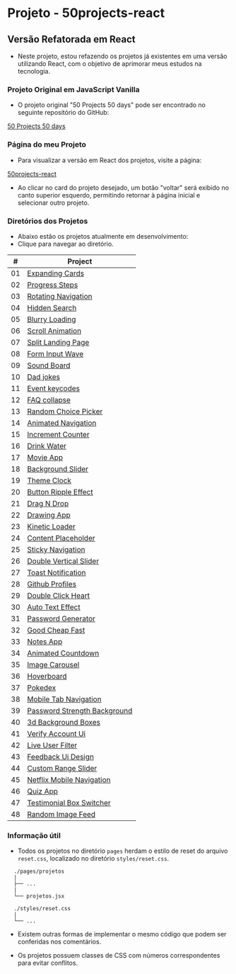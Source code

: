 # Projeto - 50projects-react

## Versão Refatorada em React

- Neste projeto, estou refazendo os projetos já existentes em uma versão utilizando React, com o objetivo de aprimorar meus estudos na tecnologia.

### Projeto Original em JavaScript Vanilla

- O projeto original "50 Projects 50 days" pode ser encontrado no seguinte repositório do GitHub:

[50 Projects 50 days](https://github.com/bradtraversy/50projects50days)

### Página do meu Projeto

- Para visualizar a versão em React dos projetos, visite a página:

[50projects-react](https://jorgehenrrique.github.io/50projects-react/)

- Ao clicar no card do projeto desejado, um botão "voltar" será exibido no canto superior esquerdo, permitindo retornar à página inicial e selecionar outro projeto.

### Diretórios dos Projetos

- Abaixo estão os projetos atualmente em desenvolvimento:
- Clique para navegar ao diretório.

<table>
  <thead>
    <tr>
      <th align="center">#</th>
      <th>Project</th>
    </tr>
  </thead>
  <tbody>
    <tr>
      <td align="center">01</td>
      <td><a href="https://github.com/jorgehenrrique/50projects-react/tree/main/src/pages/01expanding-cards">Expanding Cards</a></td>
    </tr>
    <tr>
      <td align="center">02</td>
      <td><a href="https://github.com/jorgehenrrique/50projects-react/tree/main/src/pages/02progress-steps">Progress Steps</a></td>
    </tr>
    <tr>
      <td align="center">03</td>
      <td><a href="https://github.com/jorgehenrrique/50projects-react/tree/main/src/pages/03rotating-nav-animation">Rotating Navigation</a></td>
    </tr>
    <tr>
      <td align="center">04</td>
      <td><a href="https://github.com/jorgehenrrique/50projects-react/tree/main/src/pages/04hidden-search">Hidden Search</a></td>
    </tr>
    <tr>
      <td align="center">05</td>
      <td><a href="https://github.com/jorgehenrrique/50projects-react/tree/main/src/pages/05blurry-loading">Blurry Loading</a></td>
    </tr>
    <tr>
      <td align="center">06</td>
      <td><a href="https://github.com/jorgehenrrique/50projects-react/tree/main/src/pages/06scroll-animation">Scroll Animation</a></td>
    </tr>
    <tr>
      <td align="center">07</td>
      <td><a href="https://github.com/jorgehenrrique/50projects-react/tree/main/src/pages/07split-landing-page">Split Landing Page</a></td>
    </tr>
    <tr>
      <td align="center">08</td>
      <td><a href="https://github.com/jorgehenrrique/50projects-react/tree/main/src/pages/08form-input-wave">Form Input Wave</a></td>
    </tr>
    <tr>
      <td align="center">09</td>
      <td><a href="https://github.com/jorgehenrrique/50projects-react/tree/main/src/pages/09sound-board">Sound Board</a></td>
    </tr>
    <tr>
      <td align="center">10</td>
      <td><a href="https://github.com/jorgehenrrique/50projects-react/tree/main/src/pages/10-dad-jokes">Dad jokes</a></td>
    </tr>
    <tr>
      <td align="center">11</td>
      <td><a href="https://github.com/jorgehenrrique/50projects-react/tree/main/src/pages/11-event-keycodes">Event keycodes</a></td>
    </tr>
    <tr>
      <td align="center">12</td>
      <td><a href="https://github.com/jorgehenrrique/50projects-react/tree/main/src/pages/12-faq-collapse">FAQ collapse</a></td>
    </tr>
    <tr>
      <td align="center">13</td>
      <td><a href="https://github.com/jorgehenrrique/50projects-react/tree/main/src/pages/13-random-choice-picker">Random Choice Picker</a></td>
    </tr>
    <tr>
      <td align="center">14</td>
      <td><a href="https://github.com/jorgehenrrique/50projects-react/tree/main/src/pages/14-animated-navigation">Animated Navigation</a></td>
    </tr>
    <tr>
      <td align="center">15</td>
      <td><a href="https://github.com/jorgehenrrique/50projects-react/tree/main/src/pages/15-incrementing-counter">Increment Counter</a></td>
    </tr>
    <tr>
      <td align="center">16</td>
      <td><a href="https://github.com/jorgehenrrique/50projects-react/tree/main/src/pages/16-drink-water">Drink Water</a></td>
    </tr>
    <tr>
      <td align="center">17</td>
      <td><a href="https://github.com/jorgehenrrique/50projects-react/tree/main/src/pages/17-movie-app">Movie App</a></td>
    </tr>
    <tr>
      <td align="center">18</td>
      <td><a href="https://github.com/jorgehenrrique/50projects-react/tree/main/src/pages/18-background-slider">Background Slider</a></td>
    </tr>
    <tr>
      <td align="center">19</td>
      <td><a href="https://github.com/jorgehenrrique/50projects-react/tree/main/src/pages/19-theme-clock">Theme Clock</a></td>
    </tr>
    <tr>
      <td align="center">20</td>
      <td><a href="https://github.com/jorgehenrrique/50projects-react/tree/main/src/pages/20-button-ripple-effect">Button Ripple Effect</a></td>
    </tr>
    <tr>
      <td align="center">21</td>
      <td><a href="https://github.com/jorgehenrrique/50projects-react/tree/main/src/pages/21-drag-n-drop">Drag N Drop</a></td>
    </tr>
    <tr>
      <td align="center">22</td>
      <td><a href="https://github.com/jorgehenrrique/50projects-react/tree/main/src/pages/22-drawing-app">Drawing App</a></td>
    </tr>
    <tr>
      <td align="center">23</td>
      <td><a href="https://github.com/jorgehenrrique/50projects-react/tree/main/src/pages/23-kinetic-loader">Kinetic Loader</a></td>
    </tr>
    <tr>
      <td align="center">24</td>
      <td><a href="https://github.com/jorgehenrrique/50projects-react/tree/main/src/pages/24-content-placeholder">Content Placeholder</a></td>
    </tr>
    <tr>
      <td align="center">25</td>
      <td><a href="https://github.com/jorgehenrrique/50projects-react/tree/main/src/pages/25-sticky-navigation">Sticky Navigation</a></td>
    </tr>
    <tr>
      <td align="center">26</td>
      <td><a href="https://github.com/jorgehenrrique/50projects-react/tree/main/src/pages/26-double-vertical-slider">Double Vertical Slider</a></td>
    </tr>
    <tr>
      <td align="center">27</td>
      <td><a href="https://github.com/jorgehenrrique/50projects-react/tree/main/src/pages/27-toast-notification">Toast Notification</a></td>
    </tr>
    <tr>
      <td align="center">28</td>
      <td><a href="https://github.com/jorgehenrrique/50projects-react/tree/main/src/pages/28-github-profiles">Github Profiles</a></td>
    </tr>
    <tr>
      <td align="center">29</td>
      <td><a href="https://github.com/jorgehenrrique/50projects-react/tree/main/src/pages/29-double-click-heart">Double Click Heart</a></td>
    </tr>
    <tr>
      <td align="center">30</td>
      <td><a href="https://github.com/jorgehenrrique/50projects-react/tree/main/src/pages/30-auto-text-effect">Auto Text Effect</a></td>
    </tr>
    <tr>
      <td align="center">31</td>
      <td><a href="https://github.com/jorgehenrrique/50projects-react/tree/main/src/pages/31-password-generator">Password Generator</a></td>
    </tr>
    <tr>
      <td align="center">32</td>
      <td><a href="https://github.com/jorgehenrrique/50projects-react/tree/main/src/pages/32-good-cheap-fast">Good Cheap Fast</a></td>
    </tr>
    <tr>
      <td align="center">33</td>
      <td><a href="https://github.com/jorgehenrrique/50projects-react/tree/main/src/pages/33-notes-app">Notes App</a></td>
    </tr>
    <tr>
      <td align="center">34</td>
      <td><a href="https://github.com/jorgehenrrique/50projects-react/tree/main/src/pages/34-animated-countdown">Animated Countdown</a></td>
    </tr>
    <tr>
      <td align="center">35</td>
      <td><a href="https://github.com/jorgehenrrique/50projects-react/tree/main/src/pages/35-image-carousel">Image Carousel</a></td>
    </tr>
    <tr>
      <td align="center">36</td>
      <td><a href="https://github.com/jorgehenrrique/50projects-react/tree/main/src/pages/36-hoverboard">Hoverboard</a></td>
    </tr>
    <tr>
      <td align="center">37</td>
      <td><a href="https://github.com/jorgehenrrique/50projects-react/tree/main/src/pages/37-pokedex">Pokedex</a></td>
    </tr>
    <tr>
      <td align="center">38</td>
      <td><a href="https://github.com/jorgehenrrique/50projects-react/tree/main/src/pages/38-mobile-tab-navigation">Mobile Tab Navigation</a></td>
    </tr>
    <tr>
      <td align="center">39</td>
      <td><a href="https://github.com/jorgehenrrique/50projects-react/tree/main/src/pages/39-password-strength-background">Password Strength Background</a></td>
    </tr>
    <tr>
      <td align="center">40</td>
      <td><a href="https://github.com/jorgehenrrique/50projects-react/tree/main/src/pages/40-3d-boxes-background">3d Background Boxes</a></td>
    </tr>
    <tr>
      <td align="center">41</td>
      <td><a href="https://github.com/jorgehenrrique/50projects-react/tree/main/src/pages/41-verify-account-ui">Verify Account Ui</a></td>
    </tr>
    <tr>
      <td align="center">42</td>
      <td><a href="https://github.com/jorgehenrrique/50projects-react/tree/main/src/pages/42-live-user-filter">Live User Filter</a></td>
    </tr>
    <tr>
      <td align="center">43</td>
      <td><a href="https://github.com/jorgehenrrique/50projects-react/tree/main/src/pages/43-feedback-ui-design">Feedback Ui Design</a></td>
    </tr>
    <tr>
      <td align="center">44</td>
      <td><a href="https://github.com/jorgehenrrique/50projects-react/tree/main/src/pages/44-custom-range-slider">Custom Range Slider</a></td>
    </tr>
    <tr>
      <td align="center">45</td>
      <td><a href="https://github.com/jorgehenrrique/50projects-react/tree/main/src/pages/45-netflix-mobile-navigation">Netflix Mobile Navigation</a></td>
    </tr>
    <tr>
      <td align="center">46</td>
      <td><a href="https://github.com/jorgehenrrique/50projects-react/tree/main/src/pages/46-quiz-app">Quiz App</a></td>
    </tr>
    <tr>
      <td align="center">47</td>
      <td><a href="https://github.com/jorgehenrrique/50projects-react/tree/main/src/pages/47-testimonial-box-switcher">Testimonial Box Switcher</a></td>
    </tr>
    <tr>
      <td align="center">48</td>
      <td><a href="https://github.com/jorgehenrrique/50projects-react/tree/main/src/pages/48-random-image-generator">Random Image Feed</a></td>
    </tr>
  </tbody>
</table>

### Informação útil

- Todos os projetos no diretório `pages` herdam o estilo de reset do arquivo `reset.css`, localizado no diretório `styles/reset.css`.

```
  ./pages/projetos
  |
  ├── ...
  |
  └── projetos.jsx

  ./styles/reset.css
  |
  └── ...
```

- Existem outras formas de implementar o mesmo código que podem ser conferidas nos comentários.

* Os projetos possuem classes de CSS com números correspondentes para evitar conflitos.

